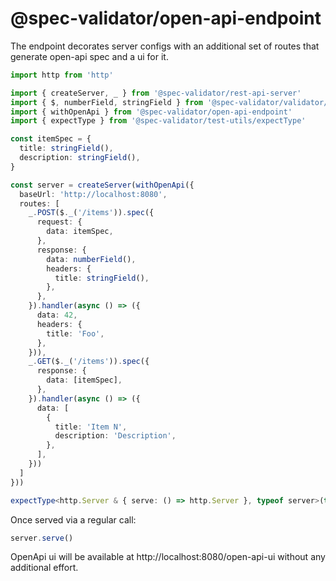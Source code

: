 # @spec-validator/open-api-endpoint

The endpoint decorates server configs with an additional set of
routes that generate open-api spec and a ui for it.

```ts
import http from 'http'

import { createServer, _ } from '@spec-validator/rest-api-server'
import { $, numberField, stringField } from '@spec-validator/validator/fields'
import { withOpenApi } from '@spec-validator/open-api-endpoint'
import { expectType } from '@spec-validator/test-utils/expectType'

const itemSpec = {
  title: stringField(),
  description: stringField(),
}

const server = createServer(withOpenApi({
  baseUrl: 'http://localhost:8080',
  routes: [
    _.POST($._('/items')).spec({
      request: {
        data: itemSpec,
      },
      response: {
        data: numberField(),
        headers: {
          title: stringField(),
        },
      },
    }).handler(async () => ({
      data: 42,
      headers: {
        title: 'Foo',
      },
    })),
    _.GET($._('/items')).spec({
      response: {
        data: [itemSpec],
      },
    }).handler(async () => ({
      data: [
        {
          title: 'Item N',
          description: 'Description',
        },
      ],
    }))
  ]
}))

expectType<http.Server & { serve: () => http.Server }, typeof server>(true)
```

Once served via a regular call:

```ts #ignore
server.serve()
```

OpenApi ui will be available at http://localhost:8080/open-api-ui
without any additional effort.
